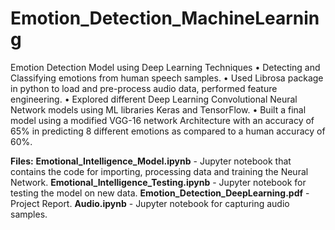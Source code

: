 # Emotion_Detection_MachineLearning
Emotion Detection Model using Deep Learning Techniques
•	Detecting and Classifying emotions from human speech samples.
•	Used Librosa package in python to load and pre-process audio data, performed feature engineering.
•	Explored different Deep Learning Convolutional Neural Network models using ML libraries Keras and TensorFlow.
•	Built a final model using a modified VGG-16 network Architecture with an accuracy of 65% in predicting 8 different emotions as compared     to a human accuracy of 60%.

**Files:**
**Emotional_Intelligence_Model.ipynb** - Jupyter notebook that contains the code for importing, processing data and training the Neural Network. 
**Emotional_Intelligence_Testing.ipynb** - Jupyter notebook for testing the model on new data. 
**Emotion_Detection_DeepLearning.pdf** - Project Report.
**Audio.ipynb** - Jupyter notebook for capturing audio samples. 



